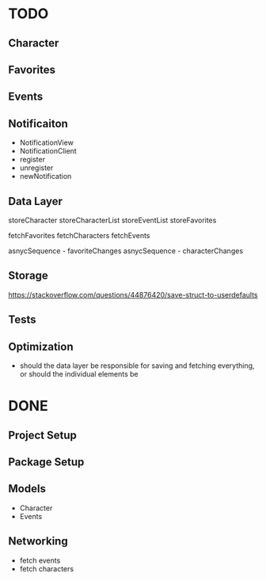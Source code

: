 #  TODO


## Character
## Favorites
## Events
## Notificaiton
- NotificationView
- NotificationClient
- register
- unregister
- newNotification

## Data Layer

storeCharacter
storeCharacterList
storeEventList
storeFavorites

fetchFavorites
fetchCharacters
fetchEvents

asnycSequence - favoriteChanges
asnycSequence - characterChanges


## Storage
https://stackoverflow.com/questions/44876420/save-struct-to-userdefaults

## Tests

## Optimization
- should the data layer be responsible for saving and fetching everything, or should the individual elements be


# DONE

## Project Setup
## Package Setup


## Models
- Character
- Events

## Networking
- fetch events
- fetch characters

